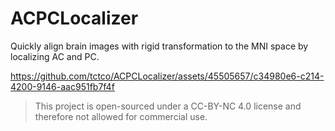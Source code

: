 # ACPCLocalizer

Quickly align brain images with rigid transformation to the MNI space by localizing AC and PC.

<https://github.com/tctco/ACPCLocalizer/assets/45505657/c34980e6-c214-4200-9146-aac951fb7f4f>

> This project is open-sourced under a CC-BY-NC 4.0 license and therefore not allowed for commercial use.
